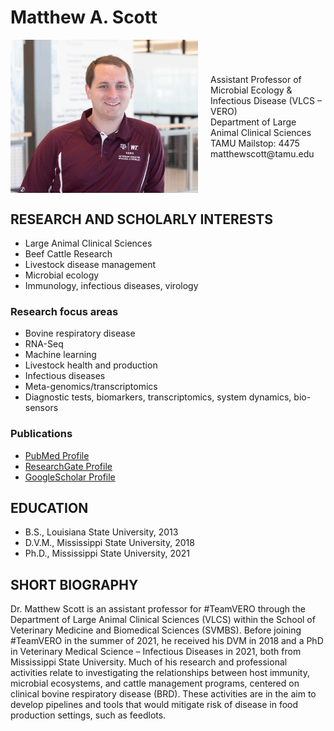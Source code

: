 # Matthew A. Scott



<div style="display: flex; flex-direction: row; align-items: center;">

  <img src="../assets/headshot_MS.jpg" alt="Scott" loading="lazy" width="300" style="margin-right: 20px;"/>

  <div>
    Assistant Professor of Microbial Ecology & Infectious Disease (VLCS – VERO)<br/>
    Department of Large Animal Clinical Sciences<br/>
    TAMU Mailstop: 4475 <br/>
    matthewscott@tamu.edu <br/>

  </div>

</div>



## RESEARCH AND SCHOLARLY INTERESTS
* Large Animal Clinical Sciences
* Beef Cattle Research
* Livestock disease management 
* Microbial ecology
* Immunology, infectious diseases, virology

### Research focus areas
* Bovine respiratory disease
* RNA-Seq
* Machine learning 
* Livestock health and production
* Infectious diseases
* Meta-genomics/transcriptomics
* Diagnostic tests, biomarkers, transcriptomics, system dynamics, bio-sensors

### Publications
* [PubMed Profile](https://pubmed.ncbi.nlm.nih.gov/?term=Scott+MA&cauthor_id=31929561)
* [ResearchGate Profile](https://www.researchgate.net/profile/Matthew-Scott-25)
* [GoogleScholar Profile](https://scholar.google.com/citations?user=P2Mfcf8AAAAJ&hl=en&oi=sra)

## EDUCATION
* B.S., Louisiana State University, 2013
* D.V.M., Mississippi State University, 2018
* Ph.D., Mississippi State University, 2021  

## SHORT BIOGRAPHY
Dr. Matthew Scott is an assistant professor for #TeamVERO through the Department of Large Animal Clinical Sciences (VLCS) within the School of Veterinary Medicine and Biomedical Sciences (SVMBS). Before joining #TeamVERO in the summer of 2021, he received his DVM in 2018 and a PhD in Veterinary Medical Science – Infectious Diseases in 2021, both from Mississippi State University. Much of his research and professional activities relate to investigating the relationships between host immunity, microbial ecosystems, and cattle management programs, centered on clinical bovine respiratory disease (BRD). These activities are in the aim to develop pipelines and tools that would mitigate risk of disease in food production settings, such as feedlots.